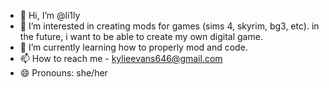 - 👋 Hi, I’m @li1ly
- 👀 I’m interested in creating mods for games (sims 4, skyrim, bg3, etc). in the future, i want to be able to create my own digital game.
- 🌱 I’m currently learning how to properly mod and code. 
- 📫 How to reach me - kylieevans646@gmail.com
- 😄 Pronouns: she/her
<!---
li1ly/li1ly is a ✨ special ✨ repository because its `README.md` (this file) appears on your GitHub profile.
You can click the Preview link to take a look at your changes.
--->
